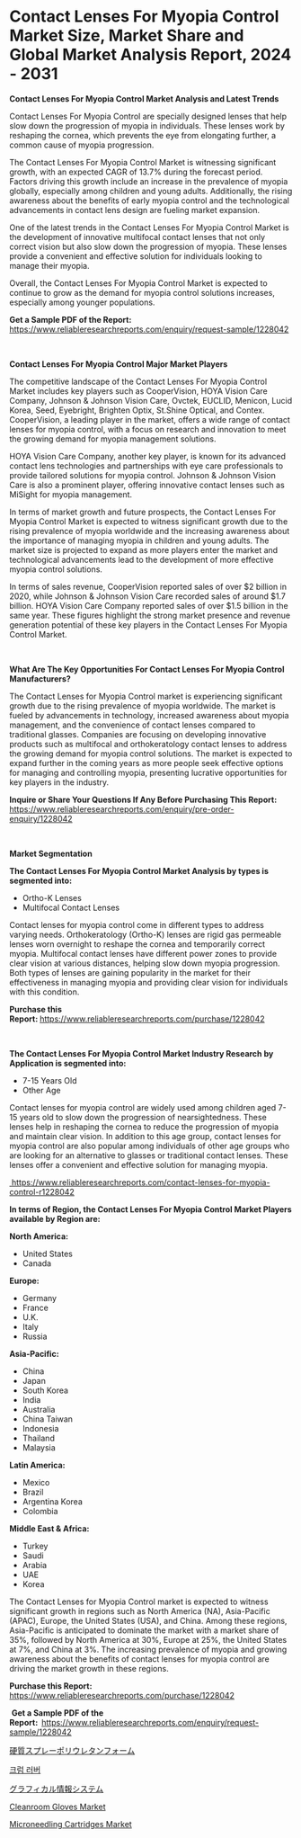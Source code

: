 <p><h1>Contact Lenses For Myopia Control Market Size, Market Share and Global Market Analysis Report, 2024 - 2031</h1></p><p><strong>Contact Lenses For Myopia Control Market Analysis and Latest Trends</strong></p>
<p><p>Contact Lenses For Myopia Control are specially designed lenses that help slow down the progression of myopia in individuals. These lenses work by reshaping the cornea, which prevents the eye from elongating further, a common cause of myopia progression.</p><p>The Contact Lenses For Myopia Control Market is witnessing significant growth, with an expected CAGR of 13.7% during the forecast period. Factors driving this growth include an increase in the prevalence of myopia globally, especially among children and young adults. Additionally, the rising awareness about the benefits of early myopia control and the technological advancements in contact lens design are fueling market expansion.</p><p>One of the latest trends in the Contact Lenses For Myopia Control Market is the development of innovative multifocal contact lenses that not only correct vision but also slow down the progression of myopia. These lenses provide a convenient and effective solution for individuals looking to manage their myopia.</p><p>Overall, the Contact Lenses For Myopia Control Market is expected to continue to grow as the demand for myopia control solutions increases, especially among younger populations.</p></p>
<p><strong>Get a Sample PDF of the Report:&nbsp;</strong> <a href="https://www.reliableresearchreports.com/enquiry/request-sample/1228042">https://www.reliableresearchreports.com/enquiry/request-sample/1228042</a></p>
<p>&nbsp;</p>
<p><strong>Contact Lenses For Myopia Control Major Market Players</strong></p>
<p><p>The competitive landscape of the Contact Lenses For Myopia Control Market includes key players such as CooperVision, HOYA Vision Care Company, Johnson & Johnson Vision Care, Ovctek, EUCLID, Menicon, Lucid Korea, Seed, Eyebright, Brighten Optix, St.Shine Optical, and Contex. CooperVision, a leading player in the market, offers a wide range of contact lenses for myopia control, with a focus on research and innovation to meet the growing demand for myopia management solutions. </p><p>HOYA Vision Care Company, another key player, is known for its advanced contact lens technologies and partnerships with eye care professionals to provide tailored solutions for myopia control. Johnson & Johnson Vision Care is also a prominent player, offering innovative contact lenses such as MiSight for myopia management.</p><p>In terms of market growth and future prospects, the Contact Lenses For Myopia Control Market is expected to witness significant growth due to the rising prevalence of myopia worldwide and the increasing awareness about the importance of managing myopia in children and young adults. The market size is projected to expand as more players enter the market and technological advancements lead to the development of more effective myopia control solutions.</p><p>In terms of sales revenue, CooperVision reported sales of over $2 billion in 2020, while Johnson & Johnson Vision Care recorded sales of around $1.7 billion. HOYA Vision Care Company reported sales of over $1.5 billion in the same year. These figures highlight the strong market presence and revenue generation potential of these key players in the Contact Lenses For Myopia Control Market.</p></p>
<p>&nbsp;</p>
<p><strong>What Are The Key Opportunities For Contact Lenses For Myopia Control Manufacturers?</strong></p>
<p><p>The Contact Lenses for Myopia Control market is experiencing significant growth due to the rising prevalence of myopia worldwide. The market is fueled by advancements in technology, increased awareness about myopia management, and the convenience of contact lenses compared to traditional glasses. Companies are focusing on developing innovative products such as multifocal and orthokeratology contact lenses to address the growing demand for myopia control solutions. The market is expected to expand further in the coming years as more people seek effective options for managing and controlling myopia, presenting lucrative opportunities for key players in the industry.</p></p>
<p><strong>Inquire or Share Your Questions If Any Before Purchasing This Report:</strong> <a href="https://www.reliableresearchreports.com/enquiry/pre-order-enquiry/1228042">https://www.reliableresearchreports.com/enquiry/pre-order-enquiry/1228042</a></p>
<p>&nbsp;</p>
<p><strong>Market Segmentation</strong></p>
<p><strong>The Contact Lenses For Myopia Control Market Analysis by types is segmented into:</strong></p>
<p><ul><li>Ortho-K Lenses</li><li>Multifocal Contact Lenses</li></ul></p>
<p><p>Contact lenses for myopia control come in different types to address varying needs. Orthokeratology (Ortho-K) lenses are rigid gas permeable lenses worn overnight to reshape the cornea and temporarily correct myopia. Multifocal contact lenses have different power zones to provide clear vision at various distances, helping slow down myopia progression. Both types of lenses are gaining popularity in the market for their effectiveness in managing myopia and providing clear vision for individuals with this condition.</p></p>
<p><strong>Purchase this Report:&nbsp;</strong><a href="https://www.reliableresearchreports.com/purchase/1228042">https://www.reliableresearchreports.com/purchase/1228042</a></p>
<p>&nbsp;</p>
<p><strong>The Contact Lenses For Myopia Control Market Industry Research by Application is segmented into:</strong></p>
<p><ul><li>7-15 Years Old</li><li>Other Age</li></ul></p>
<p><p>Contact lenses for myopia control are widely used among children aged 7-15 years old to slow down the progression of nearsightedness. These lenses help in reshaping the cornea to reduce the progression of myopia and maintain clear vision. In addition to this age group, contact lenses for myopia control are also popular among individuals of other age groups who are looking for an alternative to glasses or traditional contact lenses. These lenses offer a convenient and effective solution for managing myopia.</p></p>
<p><a href="https://www.reliableresearchreports.com/contact-lenses-for-myopia-control-r1228042">&nbsp;https://www.reliableresearchreports.com/contact-lenses-for-myopia-control-r1228042</a></p>
<p><strong>In terms of Region, the Contact Lenses For Myopia Control Market Players available by Region are:</strong></p>
<p>
    <p> <strong> North America: </strong>
        <ul>
            <li>United States</li>
            <li>Canada</li>
        </ul>
        </p> 
    <p> <strong> Europe: </strong>
        <ul>
            <li>Germany</li>
            <li>France</li>
            <li>U.K.</li>
            <li>Italy</li>
            <li>Russia</li>
        </ul>
        </p> 
    <p> <strong> Asia-Pacific: </strong>
        <ul>
            <li>China</li>
            <li>Japan</li>
            <li>South Korea</li>
            <li>India</li>
            <li>Australia</li>
            <li>China Taiwan</li>
            <li>Indonesia</li>
            <li>Thailand</li>
            <li>Malaysia</li>
        </ul>
        </p> 
    <p> <strong> Latin America: </strong>
        <ul>
            <li>Mexico</li>
            <li>Brazil</li>
            <li>Argentina Korea</li>
            <li>Colombia</li>
        </ul>
        </p> 
    <p> <strong> Middle East & Africa: </strong>
        <ul>
            <li>Turkey</li>
            <li>Saudi</li>
            <li>Arabia</li>
            <li>UAE</li>
            <li>Korea</li>
        </ul>
    </p>
    </p>
<p><p>The Contact Lenses for Myopia Control market is expected to witness significant growth in regions such as North America (NA), Asia-Pacific (APAC), Europe, the United States (USA), and China. Among these regions, Asia-Pacific is anticipated to dominate the market with a market share of 35%, followed by North America at 30%, Europe at 25%, the United States at 7%, and China at 3%. The increasing prevalence of myopia and growing awareness about the benefits of contact lenses for myopia control are driving the market growth in these regions.</p></p>
<p><strong>Purchase this Report: </strong><a href="https://www.reliableresearchreports.com/purchase/1228042">https://www.reliableresearchreports.com/purchase/1228042</a></p>
<p>&nbsp;<strong>Get a Sample PDF of the Report:&nbsp;&nbsp;</strong><a href="https://www.reliableresearchreports.com/enquiry/request-sample/1228042">https://www.reliableresearchreports.com/enquiry/request-sample/1228042</a></p>
<p><strong></strong></p>
<p><p><a href="https://medium.com/@jasohung45456/%E7%A1%AC%E8%B3%AA%E3%82%B9%E3%83%97%E3%83%AC%E3%83%BC%E3%83%9D%E3%83%AA%E3%82%A6%E3%83%AC%E3%82%BF%E3%83%B3%E3%83%95%E3%82%A9%E3%83%BC%E3%83%A0%E5%B8%82%E5%A0%B4%E8%A6%8F%E6%A8%A1%E3%81%8C-%E3%82%B0%E3%83%AD%E3%83%BC%E3%83%90%E3%83%AB%E6%A5%AD%E7%95%8C%E3%81%AB%E3%81%8A%E3%81%91%E3%82%8B%E6%9C%80%E9%81%A9%E3%81%AA%E3%83%9E%E3%83%BC%E3%82%B1%E3%83%86%E3%82%A3%E3%83%B3%E3%82%B0%E3%83%81%E3%83%A3%E3%83%8D%E3%83%AB%E3%82%92%E6%98%8E%E3%82%89%E3%81%8B%E3%81%AB%E3%81%99%E3%82%8B-9f0a41ef7b64">硬質スプレーポリウレタンフォーム</a></p><p><a href="https://github.com/PhilToryphy7876567/Market-Research-Report-List-1/blob/main/270198643649.md">크럼 러버</a></p><p><a href="https://medium.com/@saigekulas/%E3%82%B0%E3%83%A9%E3%83%95%E3%82%A3%E3%82%AB%E3%83%AB%E6%83%85%E5%A0%B1%E3%82%B7%E3%82%B9%E3%83%86%E3%83%A0%E5%B8%82%E5%A0%B4%E3%83%AC%E3%83%9D%E3%83%BC%E3%83%88%E3%81%AF-%E3%81%93%E3%81%AE%E5%B8%82%E5%A0%B4%E3%81%AE%E6%9C%80%E6%96%B0%E3%81%AE%E3%83%88%E3%83%AC%E3%83%B3%E3%83%89%E3%82%84%E6%88%90%E9%95%B7%E6%A9%9F%E4%BC%9A%E3%82%92%E6%98%8E%E3%82%89%E3%81%8B%E3%81%AB%E3%81%97%E3%81%A6%E3%81%84%E3%81%BE%E3%81%99-3ac92fd8cada">グラフィカル情報システム</a></p><p><a href="https://github.com/kathiaseamanalvaradovlprc2h/Market-Research-Report-List-2/blob/main/cleanroom-gloves-market.md">Cleanroom Gloves Market</a></p><p><a href="https://github.com/wusalecollins540tpqoz/Market-Research-Report-List-2/blob/main/microneedling-cartridges-market.md">Microneedling Cartridges Market</a></p></p>